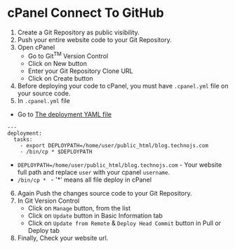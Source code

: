 # cPanel Connect To GitHub

1. Create a Git Repository as public visibility.
2. Push your entire website code to your Git Repository.
3. Open cPanel
   - Go to Git<sup>TM</sup> Version Control
   - Click on New button
   - Enter your Git Repository Clone URL
   - Click on Create button
4. Before deploying your code to cPanel, you must have `.cpanel.yml` file on your source code.
5. In `.cpanel.yml` file

- Go to [The deployment YAML file](https://docs.cpanel.net/knowledge-base/web-services/guide-to-git-deployment/#deploy-individual-files)

```
---
deployment:
  tasks:
    - export DEPLOYPATH=/home/user/public_html/blog.technojs.com
    - /bin/cp * $DEPLOYPATH
```

- `DEPLOYPATH=/home/user/public_html/blog.technojs.com` - Your website full path and replace `user` with your cpanel `username`.
- `/bin/cp * ` - '\*' means all file deploy in cPanel

6. Again Push the changes source code to your Git Repository.
7. In Git Version Control
   - Click on `Manage` button, from the list
   - Click on `Update` button in Basic Information tab
   - Click on `Update from Remote` & `Deploy Head Commit` button in Pull or Deploy tab
8. Finally, Check your website url.
